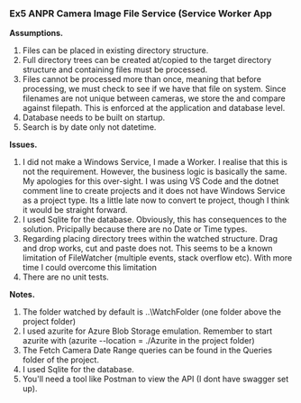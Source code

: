 ### Ex5 ANPR Camera Image File Service (Service Worker App ###

**Assumptions.**

1. Files can be placed in existing directory structure.
2. Full directory trees can be created at/copied to the target directory structure and containing files must be processed.
3. Files cannot be processed more than once, meaning that before processing, we must check to see if we have that file on system. Since filenames are not unique between cameras, we store the and compare against filepath. This is enforced at the application and database level.
4. Database needs to be built on startup.
5. Search is by date only not datetime.


**Issues.**

1. I did not make a Windows Service, I made a Worker. I realise that this is not the requirement. However, the business logic is basically the same. My apologies for this over-sight. I was using VS Code and the dotnet comment line to create projects and it does not have Windows Service as a project type. Its a little late now to convert te project, though I think it would be straight forward.
2. I used Sqlite for the database. Obviously, this has consequences to the solution. Pricipally because there are no Date or Time types.
3. Regarding placing directory trees within the watched structure. Drag and drop works, cut and paste does not. This seems to be a known limitation of FileWatcher (multiple events, stack overflow etc). With more time I could overcome this limitation
4. There are no unit tests. 


**Notes.**

1. The folder watched by default is ..\WatchFolder (one folder above the project folder)
2. I used azurite for Azure Blob Storage emulation. Remember to start azurite with (azurite --location = ./Azurite in the project folder)
3. The Fetch Camera Date Range queries can be found in the Queries folder of the project.
4. I used Sqlite for the database.
5. You'll need a tool like Postman to view the API (I dont have swagger set up).
